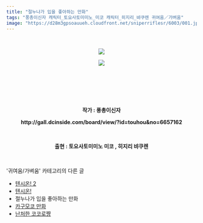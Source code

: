 ```yaml
---
title: "절누나가 입을 좋아하는 만화"
tags: "풍총이신자 캐릭터_토요사토미미노_미코 캐릭터_히지리_뱌쿠렌 귀여움／가벼움"
image: "https://d28m3gpsoauueh.cloudfront.net/sniperriflesr/6003/001.jpg"
---
```

<div class="article">
<p style="text-align: center;"><b></b><br/></p>
<p style="text-align: center;"><img src="{{ site.imgserver4 }}/sniperriflesr/6003/001.jpg"/></p>
<p style="text-align: center;"><b></b></p>
<p style="text-align: center;"><img src="{{ site.imgserver4 }}/sniperriflesr/6003/002.jpg"/></p>
<p style="text-align: center;"><b><br/></b></p>
<p style="text-align: center;"><b><br/></b></p>
<p style="text-align: center;"><b><br/></b></p>
<p style="text-align: center;"><b>작가 : 풍총이신자</b></p>
<p style="text-align: center;"><b>http://gall.dcinside.com/board/view/?id=touhou&amp;no=6657162<br/></b></p>
<p style="text-align: center;"><b><br/></b></p>
<p style="text-align: center;"><b>출현 : 토요사토미미노 미코 , 히지리 뱌쿠렌</b></p>
</div><br/>
<div class="another">
<p>'귀여움/가벼움' 카테고리의 다른 글</p>
<ul>
<li><a href="/sniperriflesr_6007">텐시온! 2</a></li>
<li><a href="/sniperriflesr_6006">텐시온!</a></li>
<li>절누나가 입을 좋아하는 만화</li>
<li><a href="/sniperriflesr_6000">카구모코 만화</a></li>
<li><a href="/sniperriflesr_5999">난처한 코코로쨩</a></li>
</ul>
</div><br/>
<div class="comment" id="commentListBlock_6003" style="display: none ">
</div><br/>
<br/>
<p id="refer"></p>
<br/>
